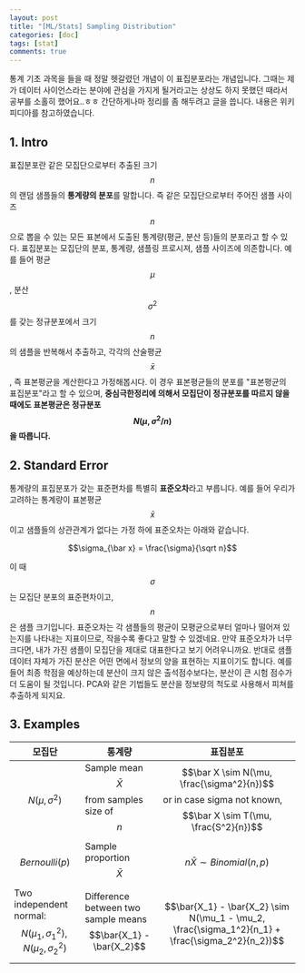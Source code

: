 ```yaml
---
layout: post
title: "[ML/Stats] Sampling Distribution"
categories: [doc]
tags: [stat]
comments: true
---
```


통계 기초 과목을 들을 때 정말 헷갈렸던 개념이 이 표집분포라는 개념입니다. 그때는 제가 데이터 사이언스라는 분야에 관심을 가지게 될거라고는 상상도 하지 못했던 때라서 공부를 소홀히 했어요..ㅎㅎ 간단하게나마 정리를 좀 해두려고 글을 씁니다. 내용은 위키피디아를 참고하였습니다.

## 1. Intro

표집분포란 같은 모집단으로부터 추출된 크기 $$n$$의 랜덤 샘플들의 **통계량의 분포**를 말합니다. 즉 같은 모집단으로부터 주어진 샘플 사이즈 $$n$$으로 뽑을 수 있는 모든 표본에서 도출된 통계량(평균, 분산 등)들의 분포라고 할 수 있다. 표집분포는 모집단의 분포, 통계량, 샘플링 프로시져, 샘플 사이즈에 의존합니다. 예를 들어 평균 $$\mu$$, 분산 $$\sigma^2$$를 갖는 정규분포에서 크기 $$n$$의 샘플을 반복해서 추출하고, 각각의 산술평균 $$\bar x$$, 즉 표본평균을 계산한다고 가정해봅시다. 이 경우 표본평균들의 분포를 "표본평균의 표집분포"라고 할 수 있으며, **중심극한정리에 의해서 모집단이 정규분포를 따르지 않을 때에도 표본평균은 정규분포 $$N(\mu, \sigma^2/n)$$을 따릅니다.**

## 2. Standard Error

통계량의 표집분포가 갖는 표준편차를 특별히 **표준오차**라고 부릅니다. 예를 들어 우리가 고려하는 통계량이 표본평균 $$\bar x$$이고 샘플들의 상관관계가 없다는 가정 하에 표준오차는 아래와 같습니다.

$$\sigma_{\bar x} = \frac{\sigma}{\sqrt n}$$

이 때 $$\sigma$$는 모집단 분포의 표준편차이고, $$n$$은 샘플 크기입니다. 표준오차는 각 샘플들의 평균이 모평균으로부터 얼마나 떨어져 있는지를 나타내는 지표이므로, 작을수록 좋다고 말할 수 있겠네요. 만약 표준오차가 너무 크다면, 내가 가진 샘플이 모집단을 제대로 대표한다고 보기 어려우니까요. 반대로 샘플 데이터 자체가 가진 분산은 어떤 면에서 정보의 양을 표현하는 지표이기도 합니다. 예를 들어 최종 학점을 예상하는데 분산이 크지 않은 출석점수보다는, 분산이 큰 시험 점수가 더 도움이 될 것입니다. PCA와 같은 기법들도 분산을 정보량의 척도로 사용해서 피쳐를 추출하게 되지요.

## 3. Examples


모집단|통계량|표집분포
---|---|---
$$N(\mu, \sigma^2)$$|Sample mean $$\bar X$$ from samples size of $$n$$|$$\bar X \sim N(\mu, \frac{\sigma^2}{n})$$ or in case sigma not known, $$\bar X \sim T(\mu, \frac{S^2}{n})$$
$$Bernoulli(p)$$|Sample proportion $$\bar X$$|$$n \bar{X} \sim Binomial(n,p)$$
Two independent normal:$$N(\mu_1, {\sigma_1}^2), N(\mu_2, {\sigma_2}^2)$$|Difference between two sample means $$\bar{X_1} - \bar{X_2}$$ | $$\bar{X_1} - \bar{X_2} \sim N(\mu_1 - \mu_2, \frac{\sigma_1^2}{n_1} + \frac{\sigma_2^2}{n_2})$$